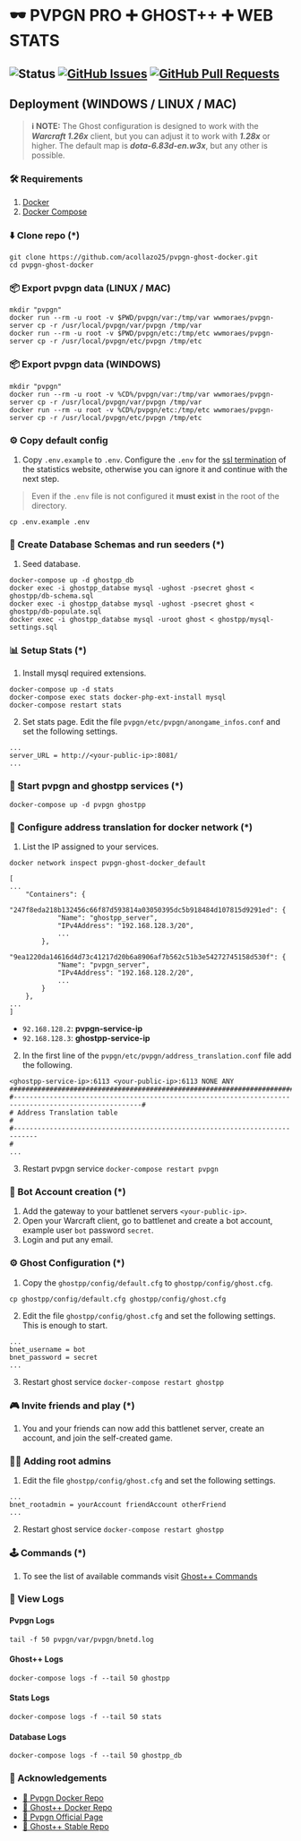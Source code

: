 # 🕶 PVPGN PRO ➕ GHOST++ ➕ WEB STATS

![Status](https://img.shields.io/badge/status-active-success.svg)
[![GitHub Issues](https://img.shields.io/github/issues/acollazo25/pvpgn-ghost-docker.svg)](https://github.com/acollazo25/pvpgn-ghost-docker/issues)
[![GitHub Pull Requests](https://img.shields.io/github/issues-pr/wwmoraes/pvpgn-server-docker.svg)](https://github.com/acollazo25/pvpgn-ghost-docker/pulls)
---

## Deployment (WINDOWS / LINUX / MAC)

> **ℹ️ NOTE:** The Ghost configuration is designed to work with the ***Warcraft 1.26x*** client, but you can adjust it to work with ***1.28x*** or higher. The default map is ***dota-6.83d-en.w3x***, but any other is possible.

### 🛠 Requirements
1. [Docker](https://www.docker.com/products/docker-desktop)
2. [Docker Compose](https://docs.docker.com/compose/install/)

### ⬇️ Clone repo (*)

```shell
git clone https://github.com/acollazo25/pvpgn-ghost-docker.git
cd pvpgn-ghost-docker
```

### 📦 Export pvpgn data (LINUX / MAC)

```shell
mkdir "pvpgn"
docker run --rm -u root -v $PWD/pvpgn/var:/tmp/var wwmoraes/pvpgn-server cp -r /usr/local/pvpgn/var/pvpgn /tmp/var
docker run --rm -u root -v $PWD/pvpgn/etc:/tmp/etc wwmoraes/pvpgn-server cp -r /usr/local/pvpgn/etc/pvpgn /tmp/etc
```

### 📦 Export pvpgn data (WINDOWS)

```shell
mkdir "pvpgn"
docker run --rm -u root -v %CD%/pvpgn/var:/tmp/var wwmoraes/pvpgn-server cp -r /usr/local/pvpgn/var/pvpgn /tmp/var
docker run --rm -u root -v %CD%/pvpgn/etc:/tmp/etc wwmoraes/pvpgn-server cp -r /usr/local/pvpgn/etc/pvpgn /tmp/etc
```

### ⚙ Copy default config
1. Copy `.env.example` to `.env`.  Configure the `.env` for the [ssl termination](https://github.com/evertramos/nginx-proxy-automation) of the statistics website, otherwise you can ignore it and continue with the next step.
> Even if the `.env` file is not configured it **must exist** in the root of the directory.
```shell
cp .env.example .env
```

### 🚚 Create Database Schemas and run seeders (*)
1. Seed database.
```shell
docker-compose up -d ghostpp_db
docker exec -i ghostpp_databse mysql -ughost -psecret ghost < ghostpp/db-schema.sql
docker exec -i ghostpp_databse mysql -ughost -psecret ghost < ghostpp/db-populate.sql
docker exec -i ghostpp_databse mysql -uroot ghost < ghostpp/mysql-settings.sql
```

### 📊 Setup Stats (*)
1. Install mysql required extensions.
```shell
docker-compose up -d stats
docker-compose exec stats docker-php-ext-install mysql
docker-compose restart stats
```
2. Set stats page. Edit the file `pvpgn/etc/pvpgn/anongame_infos.conf` and set the following settings.
```shell
...
server_URL = http://<your-public-ip>:8081/
...
```

### 🚩 Start pvpgn and ghostpp services (*)

```shell
docker-compose up -d pvpgn ghostpp
```

### 🔀 Configure address translation for docker network (*)

1. List the IP assigned to your services.

```shell
docker network inspect pvpgn-ghost-docker_default
```

```shell
[
...
    "Containers": {
        "247f8eda218b132456c66f87d593814a03050395dc5b918484d107815d9291ed": {
            "Name": "ghostpp_server",
            "IPv4Address": "192.168.128.3/20",
            ...
        },
        "9ea1220da14616d4d73c41217d20b6a8906af7b562c51b3e54272745158d530f": {
            "Name": "pvpgn_server",
            "IPv4Address": "192.168.128.2/20",
            ...
        }
    },
...
]
```

- `92.168.128.2`: **pvpgn-service-ip**
- `92.168.128.3`: **ghostpp-service-ip**

2. In the first line of the `pvpgn/etc/pvpgn/address_translation.conf` file add the following.

```shell
<ghostpp-service-ip>:6113 <your-public-ip>:6113 NONE ANY
########################################################################################################
#------------------------------------------------------------------------------------------------------#
# Address Translation table                                                                            #
#----------------------------------------------------------------------------
#
...
```

3. Restart pvpgn service `docker-compose restart pvpgn`

### 🤖 Bot Account creation (*)

1. Add the gateway to your battlenet servers `<your-public-ip>`.
2. Open your Warcraft client, go to battlenet and create a bot account, example user `bot` password `secret`.
3. Login and put any email.

### ⚙️ Ghost Configuration (*)

1. Copy the `ghostpp/config/default.cfg` to `ghostpp/config/ghost.cfg`.
```shell
cp ghostpp/config/default.cfg ghostpp/config/ghost.cfg
```
2. Edit the file `ghostpp/config/ghost.cfg` and set the following settings. This is enough to start.
```shell
...
bnet_username = bot
bnet_password = secret
...
```
3. Restart ghost service `docker-compose restart ghostpp`

### 🎮 Invite friends and play (*)

1. You and your friends can now add this battlenet server, create an account, and join the self-created game.

### 👮‍♂️ Adding root admins

1. Edit the file `ghostpp/config/ghost.cfg` and set the following settings.
```shell
...
bnet_rootadmin = yourAccount friendAccount otherFriend
...
```
2. Restart ghost service `docker-compose restart ghostpp`

### 🕹 Commands (*)

1. To see the list of available commands visit [Ghost++ Commands](https://wiki.eurobattle.net/index.php/Ghost++:Commands)

### 📄 View Logs
#### Pvpgn Logs
```shell
tail -f 50 pvpgn/var/pvpgn/bnetd.log
```
#### Ghost++ Logs
```shell
docker-compose logs -f --tail 50 ghostpp
```
#### Stats Logs
```shell
docker-compose logs -f --tail 50 stats
```
#### Database Logs
```shell
docker-compose logs -f --tail 50 ghostpp_db
```

### 🎉 Acknowledgements
-   [🙌 Pvpgn Docker Repo](https://github.com/wwmoraes/pvpgn-server-docker)
-   [🙌 Ghost++ Docker Repo](https://github.com/Fatorin/ghostpp_docker)
-   [🙌 Pvpgn Official Page](https://pvpgn.pro/)
-   [🙌 Ghost++ Stable Repo](https://github.com/uakfdotb/ghostpp)
